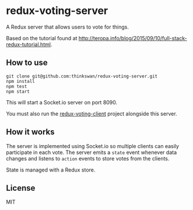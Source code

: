 # redux-voting-server

A Redux server that allows users to vote for things.

Based on the tutorial found at
http://teropa.info/blog/2015/09/10/full-stack-redux-tutorial.html.

## How to use

```
git clone git@github.com:thinkswan/redux-voting-server.git
npm install
npm test
npm start
```

This will start a Socket.io server on port 8090.

You must also run the
[redux-voting-client](https://github.com/thinkswan/redux-voting-client) project
alongside this server.

## How it works

The server is implemented using Socket.io so multiple clients can easily
participate in each vote. The server emits a `state` event whenever data changes
and listens to `action` events to store votes from the clients.

State is managed with a Redux store.

## License

MIT
